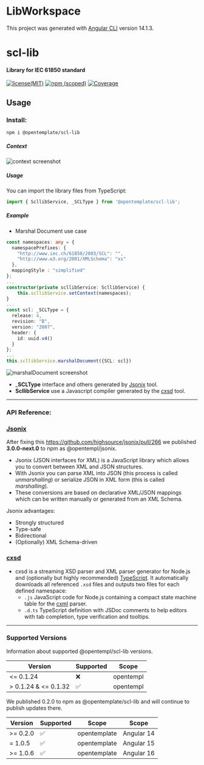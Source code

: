 <!--
SPDX-FileCopyrightText: 2022 2023 Samir Romdhani <samir.romdhani1994@gmail.com>

SPDX-License-Identifier: MIT license
-->

# LibWorkspace

This project was generated with [Angular CLI](https://github.com/angular/angular-cli) version 14.1.3.

scl-lib
====

#### Library for IEC 61850 standard

[![license(MIT)](https://img.shields.io/npm/l/@opentemplate/scl-lib?color=%234B97FE&logo=opentemplate)](https://github.com/open-template/open-template/blob/main/LICENSE)
[![npm (scoped)](https://img.shields.io/npm/v/@opentemplate/scl-lib?color=%234B97FE&logo=opentemplate)](https://www.npmjs.com/package/@opentemplate/scl-lib)
[![Coverage](https://sonarcloud.io/api/project_badges/measure?project=lib-opentemplate%3A%40opentemplate%2Fscl-lib&metric=coverage)](https://sonarcloud.io/summary/new_code?id=lib-opentemplate%3A%40opentemplate%2Fscl-lib)
<!-- [![FOSSA Status](https://app.fossa.com/api/projects/git%2Bgithub.com%2Fromdhanisam%2Flib.svg?type=shield)](https://app.fossa.com/projects/git%2Bgithub.com%2Fromdhanisam%2Flib?ref=badge_shield) -->

## Usage

### Install:
```
npm i @opentemplate/scl-lib
```

[//]: # (![lib screenshot]&#40;https://raw.githubusercontent.com/open-template/open-template/v0.2.8/assets/img/lib-v0.2.8.png&#41;)
##### Context
![context screenshot](https://raw.githubusercontent.com/open-template/open-template/v0.2.2/assets/img/demo/jsonix-context.png)

##### Usage
You can import the library files from TypeScript:

```TypeScript
import { ScllibService, _SCLType } from '@opentemplate/scl-lib';
```
##### Example
* Marshal Document use case
```TypeScript
const namespaces: any = {
  namespacePrefixes: {
    "http://www.iec.ch/61850/2003/SCL": "",
    "http://www.w3.org/2001/XMLSchema": "xs"
  },
  mappingStyle : "simplified"
};
...
constructor(private scllibService: ScllibService) {
    this.scllibService.setContext(namespaces);
}
...
const scl: _SCLType = {
  release: 4,
  revision: "B",
  version: "2007",
  header: {
    id: uuid.v4()
  }
};
...
this.scllibService.marshalDocument({SCL: scl})
```
[//]: # (The compiler looks like this.)

[//]: # (```TypeScript)

[//]: # (      ...)

[//]: # (      localName: 'SCL',)

[//]: # (      baseTypeInfo: '.TBaseElement',)

[//]: # (      propertyInfos: [{)

[//]: # (              name: 'header',)

[//]: # (              required: true,)

[//]: # (              elementName: 'Header',)

[//]: # (              typeInfo: '.THeader')

[//]: # (          }, {)

[//]: # (              name: 'substation',)

[//]: # (              minOccurs: 0,)

[//]: # (              collection: true,)

[//]: # (              elementName: 'Substation',)

[//]: # (              typeInfo: '.TSubstation')

[//]: # (          }, {)

[//]: # (              name: 'communication',)

[//]: # (              elementName: 'Communication',)

[//]: # (              typeInfo: '.TCommunication')

[//]: # (          }, {)

[//]: # (              name: 'ied',)

[//]: # (              minOccurs: 0,)

[//]: # (              collection: true,)

[//]: # (              elementName: 'IED',)

[//]: # (              typeInfo: '.TIED')

[//]: # (          }, {)

[//]: # (              name: 'dataTypeTemplates',)

[//]: # (              elementName: 'DataTypeTemplates',)

[//]: # (              typeInfo: '.TDataTypeTemplates')

[//]: # (          }, {)

[//]: # (      ...)

[//]: # (```)
![marshalDocument screenshot](https://raw.githubusercontent.com/open-template/open-template/v0.2.2/assets/img/demo/marshall.png)
- _**SCLType** interface and others generated by [Jsonix](https://github.com/highsource/jsonix) tool.
- **ScllibService** use a Javascript compiler generated by the [cxsd](https://www.npmjs.com/package/cxsd) tool.

---- 
### API Reference:
### [Jsonix](https://github.com/highsource/jsonix)
After fixing this https://github.com/highsource/jsonix/pull/266 we published **3.0.0-next.0** to npm as @opentempl/jsonix.
* Jsonix (JSON interfaces for XML) is a JavaScript library which allows you to convert between XML and JSON structures.
* With Jsonix you can parse XML into JSON (this process is called _unmarshalling_) or serialize JSON in XML form (this is called _marshalling_).
* These conversions are based on declarative XML/JSON mappings which can be written manually or generated from an XML Schema.

Jsonix advantages:

* Strongly structured
* Type-safe
* Bidirectional
* (Optionally) XML Schema-driven

### [cxsd](https://www.npmjs.com/package/cxsd)

* cxsd is a streaming XSD parser and XML parser generator for Node.js and
  (optionally but highly recommended) [TypeScript](http://www.typescriptlang.org/).
  It automatically downloads all referenced `.xsd` files and outputs two files for each defined namespace:
  - `.js` JavaScript code for Node.js containing a compact state machine table for the [cxml](https://github.com/charto/cxml) parser.
  - `.d.ts` TypeScript definition with JSDoc comments to help editors with tab completion, type verification and tooltips.

---
### Supported Versions

Information about supported @opentempl/scl-lib versions.

| Version               | Supported             |  Scope        |
| -------               | ------------------    | -------       |
| <= 0.1.24              | :x:                   | opentempl     |
| > 0.1.24 & <= 0.1.32   | :white_check_mark:    | opentempl     |

We published 0.2.0 to npm as @opentemplate/scl-lib and will continue to publish updates there.

| Version    | Supported             |  Scope        | Scope      |
|------------| ------------------    | -------       |------------|
| >= 0.2.0   | :white_check_mark:    | opentemplate  | Angular 14 |
| = 1.0.5    | :white_check_mark:    | opentemplate  | Angular 15 |
| >= 1.0.6   | :white_check_mark:    | opentemplate  | Angular 16 |
